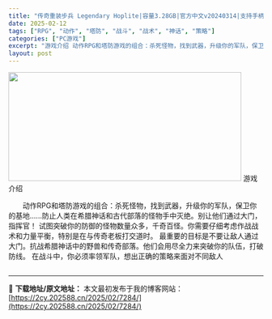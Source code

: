 ```yaml
---
title: "传奇重装步兵 Legendary Hoplite|容量3.28GB|官方中文v20240314|支持手柄"
date: 2025-02-12
tags: ["RPG", "动作", "塔防", "战斗", "战术", "神话", "策略"]
categories: ["PC游戏"]
excerpt: "游戏介绍 动作RPG和塔防游戏的组合：杀死怪物，找到武器，升级你的军队，保卫你的基地......防止人类在希腊神话和古代部落的怪物手中灭绝。别让他们通过大门，指挥官！ 试图突破你的防御的怪物数量众多，千奇百怪。你需要仔细考虑作战战术和力量平衡，特别是在与传奇老板打交道时。 最重要的目标是不要让敌人通&hellip;"
layout: post
---
```


<img class="aligncenter size-full wp-image-7442" src="https://2cy.202588.cn/wp-content/uploads/2025/02/20250213133533100.webp" alt="" width="460" height="215" />
游戏介绍
<p style="white-space: normal; text-indent: 2em; text-align: left;">动作RPG和塔防游戏的组合：杀死怪物，找到武器，升级你的军队，保卫你的基地......防止人类在希腊神话和古代部落的怪物手中灭绝。别让他们通过大门，指挥官！
试图突破你的防御的怪物数量众多，千奇百怪。你需要仔细考虑作战战术和力量平衡，特别是在与传奇老板打交道时。
最重要的目标是不要让敌人通过大门。抗战希腊神话中的野兽和传奇部落。他们会用尽全力来突破你的队伍，打破防线。
在战斗中，你必须率领军队，想出正确的策略来面对不同敌人</p>

<h2 style="white-space: normal; text-indent: 2em; text-align: left;"></h2>

---
📖 **下载地址/原文地址：** 本文最初发布于我的博客网站：[https://2cy.202588.cn/2025/02/7284/](https://2cy.202588.cn/2025/02/7284/)
